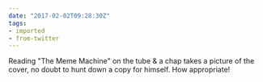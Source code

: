 ```yaml
---
date: "2017-02-02T09:28:30Z"
tags:
- imported
- from-twitter
---
```

Reading "The Meme Machine" on the tube &amp; a chap takes a picture of the cover, no doubt to hunt down a copy for himself. How appropriate!
